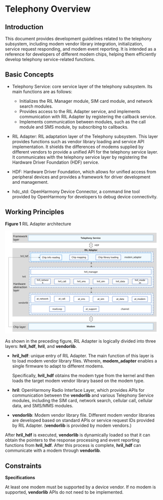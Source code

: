 # Telephony Overview<a name="EN-US_TOPIC_0000001164469232"></a>

## Introduction<a name="section184mcpsimp"></a>

This document provides development guidelines related to the telephony subsystem, including modem vendor library integration, initialization, service request responding, and modem event reporting. It is intended as a reference for developers of different modem chips, helping them efficiently develop telephony service-related functions.

## Basic Concepts<a name="section187mcpsimp"></a>

-   Telephony Service: core service layer of the telephony subsystem. Its main functions are as follows:
    -   Initializes the RIL Manager module, SIM card module, and network search modules.
    -   Provides access to the RIL Adapter service, and implements communication with RIL Adapter by registering the callback service.
    -   Implements communication between modules, such as the call module and SMS module, by subscribing to callbacks.

-   RIL Adapter: RIL adaptation layer of the Telephony subsystem. This layer provides functions such as vendor library loading and service API implementation. It shields the differences of modems supplied by different vendors to provide a unified API for the telephony service layer. It communicates with the telephony service layer by registering the Hardware Driver Foundation \(HDF\) service.
-   HDF: Hardware Driver Foundation, which allows for unified access from peripheral devices and provides a framework for driver development and management.
-   hdc\_std: OpenHarmony Device Connector, a command line tool provided by OpenHarmony for developers to debug device connectivity.

## Working Principles<a name="section194mcpsimp"></a>

**Figure  1**  RIL Adapter architecture<a name="fig196mcpsimp"></a>  


![](figures/en-us_image_0000001210683929.png)

As shown in the preceding figure, RIL Adapter is logically divided into three layers:  **hril\_hdf**,  **hril**, and  **vendorlib**.

-   **hril\_hdf**: unique entry of RIL Adapter. The main function of this layer is to load modem vendor library files. Wherein,  **modem\_adapter**  enables a single firmware to adapt to different modems.

    Specifically,  **hril\_hdf**  obtains the modem type from the kernel and then loads the target modem vendor library based on the modem type.

-   **hril**: OpenHarmony Radio Interface Layer, which provides APIs for communication between the  **vendorlib**  and various Telephony Service modules, including the SIM card, network search, cellular call, cellular data, and SMS/MMS modules.
-   **vendorlib**: Modem vendor library file. Different modem vendor libraries are developed based on standard APIs or service request IDs provided by RIL Adapter. \(**vendorlib**  is provided by modem vendors.\)

After  **hril\_hdf**  is executed,  **vendorlib**  is dynamically loaded so that it can obtain the pointers to the response processing and event reporting functions from  **hril\_hdf**. After this process is complete,  **hril\_hdf**  can communicate with a modem through  **vendorlib**.

## Constraints<a name="section205mcpsimp"></a>

**Specifications**

At least one modem must be supported by a device vendor. If no modem is supported,  **vendorlib**  APIs do not need to be implemented.


